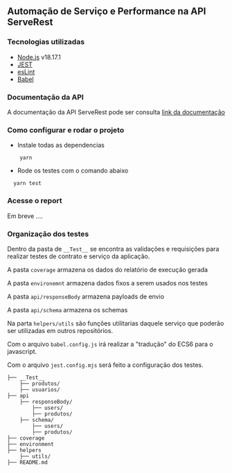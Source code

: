 ## Automação de Serviço e Performance na API ServeRest

### Tecnologias utilizadas

- [Node.js](https://nodejs.org/en) v18.17.1
- [JEST](https://jestjs.io/pt-BR/docs/expect)
- [esLint](https://eslint.org)
- [Babel](https://babeljs.io)

### Documentação da API

A documentação da API ServeRest pode ser consulta [link da documentação](https://serverest.dev/#/)

### Como configurar e rodar o projeto

- Instale todas as dependencias

```
    yarn
```

- Rode os testes com o comando abaixo

```
  yarn test
```

### Acesse o report 

Em breve ....

### Organização dos testes

Dentro da pasta de `__Test__` se encontra as validações e requisições para realizar testes de contrato e serviço da aplicação.

A pasta `coverage` armazena os dados do relatório de execução gerada

A pasta `environemnt` armazena dados fixos a serem usados nos testes

A pasta `api/responseBody` armazena payloads de envio

A pasta `api/schema` armazena os schemas

Na parta `helpers/utils` são funções utilitarias daquele serviço que poderão ser utilizadas em outros repositórios.

Com o arquivo `babel.config.js` irá realizar a "tradução" do ECS6 para o javascript.

Com o arquivo `jest.config.mjs` será feito a configuração dos testes.

```
├── __Test__
    ├── produtos/
    ├── usuarios/
├── api
    ├── responseBody/
        ├── users/
        ├── produtos/
    ├── schema/
        ├── users/
        ├── produtos/
├── coverage
├── environment
├── helpers
    ├── utils/
├── README.md
```
